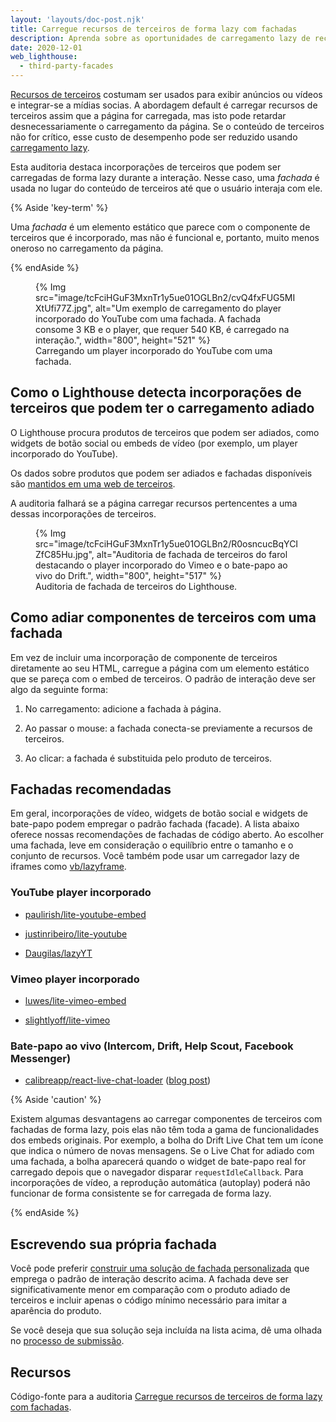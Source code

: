 ```yaml
---
layout: 'layouts/doc-post.njk'
title: Carregue recursos de terceiros de forma lazy com fachadas
description: Aprenda sobre as oportunidades de carregamento lazy de recursos de terceiros com fachadas.
date: 2020-12-01
web_lighthouse:
  - third-party-facades
---
```


[Recursos de terceiros](https://web.dev/third-party-javascript/) costumam ser usados para exibir anúncios ou vídeos e integrar-se a mídias socias. A abordagem default é carregar recursos de terceiros assim que a página for carregada, mas isto pode retardar desnecessariamente o carregamento da página. Se o conteúdo de terceiros não for crítico, esse custo de desempenho pode ser reduzido usando [carregamento lazy](https://web.dev/fast/#lazy-load-images-and-video).

Esta auditoria destaca incorporações de terceiros que podem ser carregadas de forma lazy durante a interação. Nesse caso, uma *fachada* é usada no lugar do conteúdo de terceiros até que o usuário interaja com ele.

{% Aside 'key-term' %}

Uma *fachada* é um elemento estático que parece com o componente de terceiros que é incorporado, mas não é funcional e, portanto, muito menos oneroso no carregamento da página.

{% endAside %}

<figure>   {% Img src="image/tcFciHGuF3MxnTr1y5ue01OGLBn2/cvQ4fxFUG5MIXtUfi77Z.jpg", alt="Um exemplo de carregamento do player incorporado do YouTube com uma fachada. A fachada consome 3 KB e o player, que requer 540 KB, é carregado na interação.", width="800", height="521" %}   <figcaption>     Carregando um player incorporado do YouTube com uma fachada.  </figcaption></figure>

## Como o Lighthouse detecta incorporações de terceiros que podem ter o carregamento adiado

O Lighthouse procura produtos de terceiros que podem ser adiados, como widgets de botão social ou embeds de vídeo (por exemplo, um player incorporado do YouTube).

Os dados sobre produtos que podem ser adiados e fachadas disponíveis são [mantidos em uma web de terceiros](https://github.com/patrickhulce/third-party-web/).

A auditoria falhará se a página carregar recursos pertencentes a uma dessas incorporações de terceiros.

<figure>   {% Img src="image/tcFciHGuF3MxnTr1y5ue01OGLBn2/R0osncucBqYCIZfC85Hu.jpg", alt="Auditoria de fachada de terceiros do farol destacando o player incorporado do Vimeo e o bate-papo ao vivo do Drift.", width="800", height="517" %}   <figcaption>     Auditoria de fachada de terceiros do  Lighthouse.  </figcaption></figure>

## Como adiar componentes de terceiros com uma fachada

Em vez de incluir uma incorporação de componente de terceiros diretamente ao seu HTML, carregue a página com um elemento estático que se pareça com o embed de terceiros. O padrão de interação deve ser algo da seguinte forma:

1. No carregamento: adicione a fachada à página.

2. Ao passar o mouse: a fachada conecta-se previamente a recursos de terceiros.

3. Ao clicar: a fachada é substituida pelo produto de terceiros.

## Fachadas recomendadas

Em geral, incorporações de vídeo, widgets de botão social e widgets de bate-papo podem empregar o padrão fachada (facade). A lista abaixo oferece nossas recomendações de fachadas de código aberto. Ao escolher uma fachada, leve em consideração o equilíbrio entre o tamanho e o conjunto de recursos. Você também pode usar um carregador lazy de iframes como [vb/lazyframe](https://github.com/vb/lazyframe).

### YouTube player incorporado

- [paulirish/lite-youtube-embed](https://github.com/paulirish/lite-youtube-embed)

- [justinribeiro/lite-youtube](https://github.com/justinribeiro/lite-youtube)

- [Daugilas/lazyYT](https://github.com/Daugilas/lazyYT)

### Vimeo player incorporado

- [luwes/lite-vimeo-embed](https://github.com/luwes/lite-vimeo-embed)

- [slightlyoff/lite-vimeo](https://github.com/slightlyoff/lite-vimeo)

### Bate-papo ao vivo (Intercom, Drift, Help Scout, Facebook Messenger)

- [calibreapp/react-live-chat-loader](https://github.com/calibreapp/react-live-chat-loader) ([blog post](https://calibreapp.com/blog/fast-live-chat))

{% Aside 'caution' %}

Existem algumas desvantagens ao carregar componentes de terceiros com fachadas de forma lazy, pois elas não têm toda a gama de funcionalidades dos embeds originais. Por exemplo, a bolha do Drift Live Chat tem um ícone que indica o número de novas mensagens. Se o Live Chat for adiado com uma fachada, a bolha aparecerá quando o widget de bate-papo real for carregado depois que o navegador disparar `requestIdleCallback`. Para incorporações de vídeo, a reprodução automática (autoplay) poderá não funcionar de forma consistente se for carregada de forma lazy.

{% endAside %}

## Escrevendo sua própria fachada

Você pode preferir [construir uma solução de fachada personalizada](https://wildbit.com/blog/2020/09/30/getting-postmark-lighthouse-performance-score-to-100#:~:text=What%20if%20we%20could%20replace%20the%20real%20widget) que emprega o padrão de interação descrito acima. A fachada deve ser significativamente menor em comparação com o produto adiado de terceiros e incluir apenas o código mínimo necessário para imitar a aparência do produto.

Se você deseja que sua solução seja incluída na lista acima, dê uma olhada no [processo de submissão](https://github.com/patrickhulce/third-party-web/blob/master/facades.md).

## Recursos

Código-fonte para a auditoria [Carregue recursos de terceiros de forma lazy com fachadas](https://github.com/GoogleChrome/lighthouse/blob/master/lighthouse-core/audits/third-party-facades.js).

